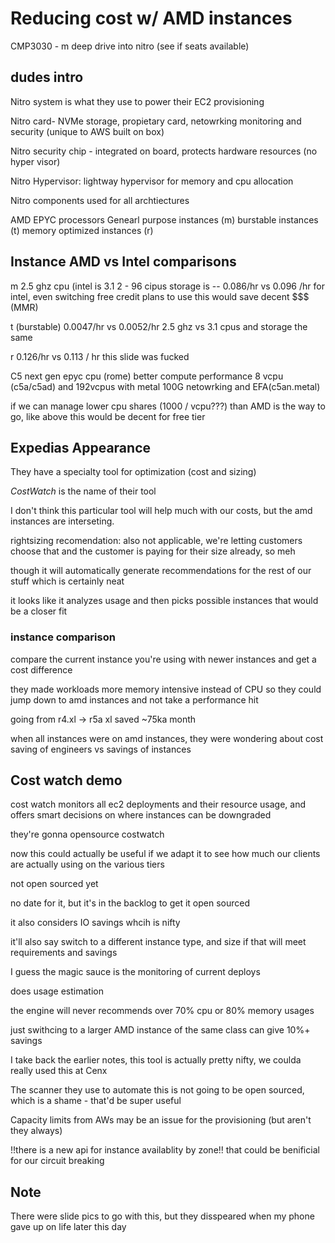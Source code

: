 # Reducing cost w/ AMD instances

CMP3030 - m deep drive into nitro (see if seats available)

## dudes intro

Nitro system is what they use to power their EC2 provisioning

Nitro card- NVMe storage, propietary card, netowrking monitoring and security (unique to AWS built on box)

Nitro security chip - integrated on board, protects hardware resources (no hyper visor) 

Nitro Hypervisor: lightway hypervisor for memory and cpu allocation

Nitro components used for all archtiectures

AMD EPYC processors
Genearl purpose instances (m)
burstable instances (t)
memory optimized instances (r)

## Instance AMD vs Intel comparisons

m 
2.5 ghz cpu (intel is 3.1
2 - 96 cipus
storage is --
0.086/hr vs 0.096 /hr for intel, even switching free credit plans to use this would save decent $$$ (MMR)

t (burstable)
0.0047/hr vs 0.0052/hr
2.5 ghz vs 3.1
cpus and storage the same

r
0.126/hr vs 0.113 / hr
this slide was fucked 

C5 next gen epyc cpu (rome)
better compute performance
8 vcpu (c5a/c5ad) and 192vcpus with metal  100G netowrking and EFA(c5an.metal)


if we can manage lower cpu shares (1000 / vcpu???) than AMD is the way to go, like above this would be decent for free tier 

## Expedias Appearance

They have a specialty tool for optimization (cost and sizing)

*CostWatch* is the name of their tool

I don't think this particular tool will help much with our costs, but the amd instances are interseting.

rightsizing recomendation: also not applicable, we're letting customers choose that and the customer is paying for their size already, so meh

though it will automatically generate recommendations for the rest of our stuff which is certainly neat

it looks like it analyzes usage and then picks possible instances that would be a closer fit

### instance comparison

compare the current instance you're using with newer instances and get a cost difference

they made workloads more memory intensive instead of CPU so they could jump down to amd instances and not take a performance hit

going from r4.xl -> r5a xl saved ~75ka month

when all instances were on amd instances, they were wondering about cost saving of engineers vs savings of instances

## Cost watch demo

cost watch monitors all ec2 deployments and their resource usage, and offers smart decisions on where instances can be downgraded

they're gonna opensource costwatch

now this could actually be useful if we adapt it to see how much our clients are actually using on the various tiers

not open sourced yet

no date for it, but it's in the backlog to get it open sourced

it also considers IO savings whcih is nifty

it'll also say switch to a different instance type, and size if that will meet requirements and savings

I guess the magic sauce is the monitoring of current deploys

does usage estimation

the engine will never recommends over 70% cpu or 80% memory usages

just swithcing to a larger AMD instance of the same class can give 10%+ savings

I take back the earlier notes, this tool is actually pretty nifty, we coulda really used this at Cenx

The scanner they use to automate this is not going to be open sourced, which is a shame - that'd be super useful

Capacity limits from AWs may be an issue for the provisioning (but aren't they always)

!!there is a new api for instance availablity by zone!! that could be benificial for our circuit breaking

## Note

There were slide pics to go with this, but they disspeared when my phone gave up on life later this day
